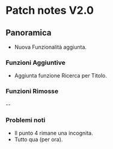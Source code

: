 # Patch notes V2.0
## Panoramica
- Nuova Funzionalità aggiunta.
### Funzioni Aggiuntive
- Aggiunta funzione Ricerca per Titolo.
### Funzioni Rimosse
--
### Problemi noti
- Il punto 4 rimane una incognita.
- Tutto qua (per ora).